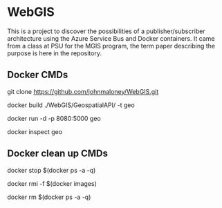 # WebGIS

This is a project to discover the possibilities of a publisher/subscriber architecture using the Azure Service Bus and Docker containers. It came from a class at PSU for the MGIS program, the term paper describing the purpose is here in the repository. 

## Docker CMDs
git clone https://github.com/johnmaloney/WebGIS.git

 docker build ./WebGIS/GeospatialAPI/ -t geo

docker run -d -p 8080:5000 geo

docker inspect geo

## Docker clean up CMDs
docker stop $(docker ps -a -q)

docker rmi -f $(docker images)

docker rm $(docker ps -a -q)

